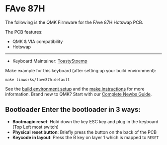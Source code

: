 # FAve 87H

The following is the QMK Firmware for the FAve 87H Hotswap PCB.

The PCB features:
* QMK & VIA compatibility
* Hotswap

---

* Keyboard Maintainer: [ToastyStoemp](https://github.com/ToastyStoemp)

Make example for this keyboard (after setting up your build environment):

    make linworks/fave87h:default

See the [build environment setup](https://docs.qmk.fm/#/getting_started_build_tools) and the [make instructions](https://docs.qmk.fm/#/getting_started_make_guide) for more information. Brand new to QMK? Start with our [Complete Newbs Guide](https://docs.qmk.fm/#/newbs).

## Bootloader Enter the bootloader in 3 ways: 
* **Bootmagic reset**: Hold down the key ESC key and plug in the keyboard (Top Left most switch)
* **Physical reset button**: Briefly press the button on the back of the PCB
* **Keycode in layout**: Press the B key on layer 1 which is mapped to `RESET`
